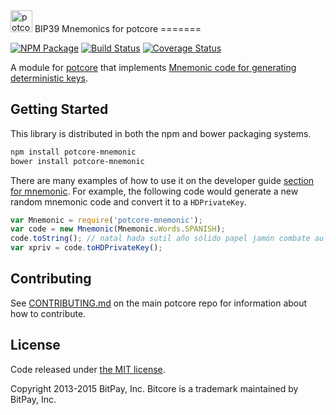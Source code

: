 <img src="http://potcore.io/css/images/module-mnemonic.png" alt="potcore mnemonics" height="35">
BIP39 Mnemonics for potcore
=======

[![NPM Package](https://img.shields.io/npm/v/potcore-mnemonic.svg?style=flat-square)](https://www.npmjs.org/package/potcore-mnemonic)
[![Build Status](https://img.shields.io/travis/potcoin-dev/potcore-mnemonic.svg?branch=master&style=flat-square)](https://travis-ci.org/potcoin-dev/potcore-mnemonic)
[![Coverage Status](https://img.shields.io/coveralls/potcoin-dev/potcore-mnemonic.svg?style=flat-square)](https://coveralls.io/r/potcoin-dev/potcore-mnemonic)

A module for [potcore](https://github.com/potcoin-dev/potcore) that implements [Mnemonic code for generating deterministic keys](https://github.com/bitcoin/bips/blob/master/bip-0039.mediawiki).

## Getting Started

This library is distributed in both the npm and bower packaging systems.

```sh
npm install potcore-mnemonic
bower install potcore-mnemonic
```

There are many examples of how to use it on the developer guide [section for mnemonic](http://potcore.io/guide/module/mnemonic/index.html). For example, the following code would generate a new random mnemonic code and convert it to a `HDPrivateKey`.

```javascript
var Mnemonic = require('potcore-mnemonic');
var code = new Mnemonic(Mnemonic.Words.SPANISH);
code.toString(); // natal hada sutil año sólido papel jamón combate aula flota ver esfera...
var xpriv = code.toHDPrivateKey();
```

## Contributing

See [CONTRIBUTING.md](https://github.com/potcoin-dev/potcore/blob/master/CONTRIBUTING.md) on the main potcore repo for information about how to contribute.

## License

Code released under [the MIT license](https://github.com/potcoin-dev/potcore/blob/master/LICENSE).

Copyright 2013-2015 BitPay, Inc. Bitcore is a trademark maintained by BitPay, Inc.
